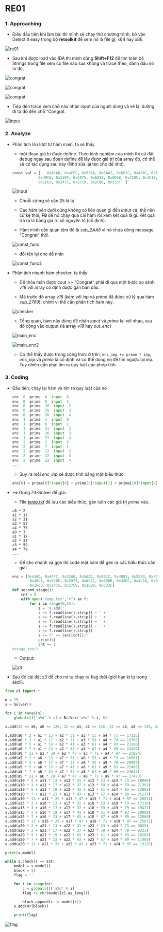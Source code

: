 # RE01

### 1. Approaching

* Điều đầu tiên khi làm bài thì mình sẽ chạy thử chương trình, bỏ vào Detect it easy trong bộ **retoolkit** để xem nó là file gì, x64 hay x86.

![re01](./re01/img/detectiteasy.png "re01")

* Sau khi được load vào IDA thì mình dùng **Shift+F12** để tìm toàn bộ Strings trong file xem có file nào sus không và trace theo, đánh dấu nó từ đó.

![congrat](./re01/img/strings.png "congrat")

![congrat](./re01/img/strings2.png "congrat")

![congrat](./re01/img/strings3.png "congrat")

* Tiếp đến trace xem chỗ nào nhận input của người dùng và vẽ lại đường đi từ đó đến chỗ "Congrat.

![input](./re01/img/strings4.png "input")

### 2. Analyze

* Phân tích lần lượt từ hàm main, ta sẽ thấy 
	+ một đoạn giá trị được define. Theo kinh nghiệm của mình thì cứ đặt debug ngay sau đoạn define để lấy được giá trị của array đó, có thể sẽ có tác dụng sau này (Nhớ sửa lại tên cho dễ nhớ).
	```python
 	const_val = [	0x43AD, 0x4CFC, 0x52A8, 0x5AA2, 0x651C, 0x4881, 0x5203, 0x57DF, 0x6043, 0x6B51, 
		        0x49C6, 0x538F, 0x5975, 0x6231, 0x6D6B, 0x42DC, 0x4C10, 0x51AC, 0x59B8, 0x6448, 
		        0x1F63, 0x2475, 0x27C9, 0x2C8D, 0x333F	]
 	```

	![input](./re01/img/input.png "input")

	+ Chuỗi string sẽ cần 25 kí tự

	+ Các hàm bên dưới cũng không có liên quan gì đến *input* cả, thế nên cứ kệ thôi, **F8** để nó chạy qua cái hàm rồi xem kết quả là gì. Kết quả trả ra là bảng giá trị số nguyên tố (cố định).

	+ Hàm mình cần quan tâm đó là *sub_2AA8* vì nó chứa dòng message "Congrat" thôi.

	![const_func](./re01/img/const_func.png "const_func")

	+ đổi tên lại cho dễ nhìn

	![const_func2](./re01/img/const_func2.png "const_func2")

* Phân tích nhanh hàm checker, ta thấy 
	+ Để thỏa mãn được cout >> "Congrat" phải đi qua một bước so sánh *v18* với array cố định được gán ban đầu.

	+ Mà trước đó array *v18* (kèm với *inp* và *prime* đã được xử lý qua hàm *sub_2769*), chính vì thế cần phân tích hàm này.

	![checker](./re01/img/checker.png "checker")

	+ Tổng quan, hàm này dùng để nhân *input* và *prime* lại với nhau, sau đó cộng vào output (là array *v18* hay *out_enc*)

	![main_enc](./re01/img/main_enc.png "main_enc")

	![main_enc2](./re01/img/main_enc2.png "main_enc2")

	+ Có thể thấy được trong công thức ở trên, ```enc_inp += prime * inp```, *enc_inp* và *prime* là cố định và có thể dùng nó để tìm ngược lại inp. Tuy nhiên cần phải tìm ra quy luật các phép tính.

### 3. Coding

* Đầu tiên, chạy lại hàm và tìm ra quy luật của nó

	``` python
	enc  0  prime  0  input  0
	enc  0  prime  5  input  1
	enc  0  prime  10  input  2
	enc  0  prime  15  input  3
	enc  0  prime  20  input  4
	enc  1  prime  1  input  0
	enc  1  prime  6  input  1
	enc  1  prime  11  input  2
	enc  1  prime  16  input  3
	enc  1  prime  21  input  4
	enc  2  prime  2  input  0
	enc  2  prime  7  input  1
	enc  2  prime  12  input  2
	enc  2  prime  17  input  3
	enc  2  prime  22  input  4
	...
	```

	+ Suy ra mỗi *enc_inp* sẽ được tính bằng một biểu thức
 
	```python
	enc[0] = prime[0]*input[0] + prime[5]*input[1] + prime[10]*input[2] + prime[15]*input[3] + prime[20]*input[4]
	```

* ==> Dùng Z3-Solver để giải.

	+ File [temp.txt](./temp.txt) để lưu các biểu thức, gán luôn các giá trị *prime* vào.
	```
	a0 * 2 
	a1 * 13 
	a2 * 31 
	a3 * 53 
	a4 * 73 
	a0 * 3 
	a1 * 17 
	a2 * 37 
	a3 * 59 
	a4 * 79 
	...
	```

	+ Để cho nhanh và gọn thì code một hàm để gen ra các biểu thức cần giải. 
 
	```python
	enc = [0x43AD, 0x4CFC, 0x52A8, 0x5AA2, 0x651C, 0x4881, 0x5203, 0x57DF, 0x6043, 0x6B51, 
	        0x49C6, 0x538F, 0x5975, 0x6231, 0x6D6B, 0x42DC, 0x4C10, 0x51AC, 0x59B8, 0x6448, 
	        0x1F63, 0x2475, 0x27C9, 0x2C8D, 0x333F]
	def second_stage():
	    cnt = 0
	    with open('temp.txt',"r") as f:
	        for i in range(0,25):
	            s = 's.add('
	            s += f.readline().strip() + ' + '
	            s += f.readline().strip() + ' + '
	            s += f.readline().strip() + ' + '
	            s += f.readline().strip() + ' + '
	            s += f.readline().strip()        
	            s += f" == {enc[cnt]})"
	            print(s)
	            cnt += 1
	#stage_two()
	```

	+ Output:

	![z3](./re01/img/z3.png "z3")

* Sau đó cài đặt z3 để cho nó tự chạy ra flag thôi (giới hạn kí tự trong ascii).

```python
from z3 import *

n = 25
s = Solver()

for i in range(n):
    globals()['a%d' % i] = BitVec('a%d' % i, 8)

s.add(32 <= a0, a0 <= 126, 32 <= a1, a1 <= 126, 32 <= a2, a2 <= 126, 32 <= a3, a3 <= 126, 32 <= a4, a4 <= 126, 32 <= a5, a5 <= 126, 32 <= a6, a6 <= 126, 32 <= a7, a7 <= 126, 32 <= a8, a8 <= 126, 32 <= a9, a9 <= 126, 32 <= a10, a10 <= 126, 32 <= a11, a11 <= 126, 32 <= a12, a12 <= 126, 32 <= a13, a13 <= 126, 32 <= a14, a14 <= 126, 32 <= a15, a15 <= 126, 32 <= a16, a16 <= 126, 32 <= a17, a17 <= 126, 32 <= a18, a18 <= 126, 32 <= a19, a19 <= 126, 32 <= a20, a20 <= 126, 32 <= a21, a21 <= 126, 32 <= a22, a22 <= 126, 32 <= a23, a23 <= 126, 32 <= a24, a24 <= 126)

s.add(a0 * 2 + a1 * 13 + a2 * 31 + a3 * 53 + a4 * 73 == 17325)
s.add(a0 * 3 + a1 * 17 + a2 * 37 + a3 * 59 + a4 * 79 == 19708)
s.add(a0 * 5 + a1 * 19 + a2 * 41 + a3 * 61 + a4 * 83 == 21160)
s.add(a0 * 7 + a1 * 23 + a2 * 43 + a3 * 67 + a4 * 89 == 23202)
s.add(a0 * 11 + a1 * 29 + a2 * 47 + a3 * 71 + a4 * 97 == 25884)
s.add(a5 * 2 + a6 * 13 + a7 * 31 + a8 * 53 + a9 * 73 == 18561)
s.add(a5 * 3 + a6 * 17 + a7 * 37 + a8 * 59 + a9 * 79 == 20995)
s.add(a5 * 5 + a6 * 19 + a7 * 41 + a8 * 61 + a9 * 83 == 22495)
s.add(a5 * 7 + a6 * 23 + a7 * 43 + a8 * 67 + a9 * 89 == 24643)
s.add(a5 * 11 + a6 * 29 + a7 * 47 + a8 * 71 + a9 * 97 == 27473)
s.add(a10 * 2 + a11 * 13 + a12 * 31 + a13 * 53 + a14 * 73 == 18886)
s.add(a10 * 3 + a11 * 17 + a12 * 37 + a13 * 59 + a14 * 79 == 21391)
s.add(a10 * 5 + a11 * 19 + a12 * 41 + a13 * 61 + a14 * 83 == 22901)
s.add(a10 * 7 + a11 * 23 + a12 * 43 + a13 * 67 + a14 * 89 == 25137)
s.add(a10 * 11 + a11 * 29 + a12 * 47 + a13 * 71 + a14 * 97 == 28011)
s.add(a15 * 2 + a16 * 13 + a17 * 31 + a18 * 53 + a19 * 73 == 17116)
s.add(a15 * 3 + a16 * 17 + a17 * 37 + a18 * 59 + a19 * 79 == 19472)
s.add(a15 * 5 + a16 * 19 + a17 * 41 + a18 * 61 + a19 * 83 == 20908)
s.add(a15 * 7 + a16 * 23 + a17 * 43 + a18 * 67 + a19 * 89 == 22968)
s.add(a15 * 11 + a16 * 29 + a17 * 47 + a18 * 71 + a19 * 97 == 25672)
s.add(a20 * 2 + a21 * 13 + a22 * 31 + a23 * 53 + a24 * 73 == 8035)
s.add(a20 * 3 + a21 * 17 + a22 * 37 + a23 * 59 + a24 * 79 == 9333)
s.add(a20 * 5 + a21 * 19 + a22 * 41 + a23 * 61 + a24 * 83 == 10185)
s.add(a20 * 7 + a21 * 23 + a22 * 43 + a23 * 67 + a24 * 89 == 11405)
s.add(a20 * 11 + a21 * 29 + a22 * 47 + a23 * 71 + a24 * 97 == 13119)

print(s.model)

while s.check() == sat:
    model = s.model()
    block = []
    flag = ''

    for i in range(n):
        c = globals()['a%d' % i]
        flag += chr(model[c].as_long())

        block.append(c != model[c])
    s.add(Or(block))

    print(flag)
```

![flag](./re01/img/flag.png "flag")

